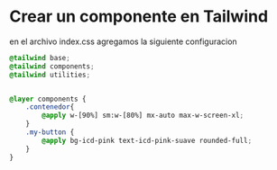 # Crear un componente en Tailwind

en el archivo index.css agregamos la siguiente configuracion

```css
@tailwind base;
@tailwind components;
@tailwind utilities;


@layer components {
    .contenedor{
        @apply w-[90%] sm:w-[80%] mx-auto max-w-screen-xl;
    }
    .my-button {
        @apply bg-icd-pink text-icd-pink-suave rounded-full;
    }
}
```